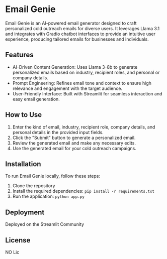 # Email Genie

Email Genie is an AI-powered email generator designed to craft personalized cold outreach emails for diverse users. It leverages Llama 3.1 and integrates with Gradio chatbot interfaces to provide an intuitive user experience, producing tailored emails for businesses and individuals.

## Features

- AI-Driven Content Generation: Uses Llama 3-8b to generate personalized emails based on industry, recipient roles, and personal or company details.
- Prompt Engineering: Refines email tone and context to ensure high relevance and engagement with the target audience.
- User-Friendly Interface: Built with Streamlit for seamless interaction and easy email generation.

## How to Use

1. Enter the kind of email, industry, recipient role, company details, and personal details in the provided input fields.
2. Click the "Submit" button to generate a personalized email.
3. Review the generated email and make any necessary edits.
4. Use the generated email for your cold outreach campaigns.

## Installation

To run Email Genie locally, follow these steps:

1. Clone the repository
2. Install the required dependencies: `pip install -r requirements.txt`
3. Run the application: `python app.py`

## Deployment

Deployed on the Streamlit Community

## License
NO Lic

